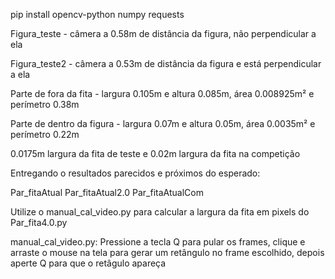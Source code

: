   pip install opencv-python numpy requests

Figura_teste - câmera a 0.58m de distância da figura, não perpendicular a ela

Figura_teste2 - câmera a 0.53m de distância da figura e está perpendicular a ela

  Parte de fora da fita - largura 0.105m e altura 0.085m, área 0.008925m² e perímetro 0.38m

  Parte de dentro da figura - largura 0.07m e altura 0.05m, área 0.0035m² e perímetro 0.22m

  0.0175m largura da fita de teste e 0.02m largura da fita na competição


Entregando o resultados parecidos e próximos do esperado:

Par_fitaAtual
Par_fitaAtual2.0
Par_fitaAtualCom

Utilize o manual_cal_video.py para calcular a largura da fita em pixels do Par_fita4.0.py

manual_cal_video.py: Pressione a tecla Q para pular os frames, clique e arraste o mouse na tela para gerar um retângulo no frame escolhido, depois aperte Q para que o retâgulo apareça

